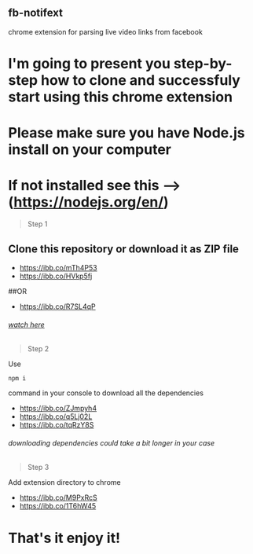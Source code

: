 ## fb-notifext
chrome extension for parsing live video links from facebook

# I'm going to present you step-by-step how to clone and successfuly start using this chrome extension

# Please make sure you have Node.js install on your computer
# If not installed see this --> (https://nodejs.org/en/)

>Step 1

## Clone this repository or download it as ZIP file

- https://ibb.co/mTh4P53
- https://ibb.co/HVkp5fj

##OR

- https://ibb.co/R7SL4qP

###### [watch here](https://docs.github.com/en/repositories/creating-and-managing-repositories/cloning-a-repository)

>Step 2

Use

```
npm i
```

command in your console to download all the dependencies

- https://ibb.co/ZJmpyh4
- https://ibb.co/q5Lj02L
- https://ibb.co/tqRzY8S

###### downloading dependencies could take a bit longer in your case

>Step 3

Add extension directory to chrome

- https://ibb.co/M9PxRcS
- https://ibb.co/1T6hW45

# That's it enjoy it!
